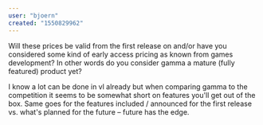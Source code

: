 ```yaml
---
user: "bjoern"
created: "1550829962"
---
```


Will these prices be valid from the first release on and/or have you considered some kind of early access pricing as known from games development? In other words do you consider gamma a mature (fully featured) product yet?

I know a lot can be done in vl already but when comparing gamma to the competition it seems to be somewhat short on features you'll get out of the box. Same goes for the features included / announced for the first release vs. what's planned for the future – future has the edge. 
